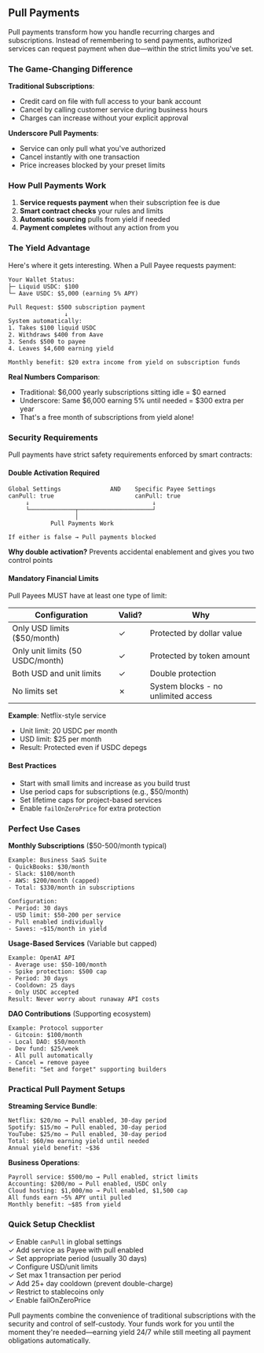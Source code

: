 ## Pull Payments

Pull payments transform how you handle recurring charges and subscriptions. Instead of remembering to send payments, authorized services can request payment when due—within the strict limits you've set.

### The Game-Changing Difference

**Traditional Subscriptions**: 
- Credit card on file with full access to your bank account
- Cancel by calling customer service during business hours
- Charges can increase without your explicit approval

**Underscore Pull Payments**: 
- Service can only pull what you've authorized
- Cancel instantly with one transaction
- Price increases blocked by your preset limits

### How Pull Payments Work

1. **Service requests payment** when their subscription fee is due
2. **Smart contract checks** your rules and limits
3. **Automatic sourcing** pulls from yield if needed
4. **Payment completes** without any action from you

### The Yield Advantage

Here's where it gets interesting. When a Pull Payee requests payment:

```
Your Wallet Status:
├─ Liquid USDC: $100
└─ Aave USDC: $5,000 (earning 5% APY)

Pull Request: $500 subscription payment
                ↓
System automatically:
1. Takes $100 liquid USDC
2. Withdraws $400 from Aave
3. Sends $500 to payee
4. Leaves $4,600 earning yield

Monthly benefit: $20 extra income from yield on subscription funds
```

**Real Numbers Comparison**:
- Traditional: $6,000 yearly subscriptions sitting idle = $0 earned
- Underscore: Same $6,000 earning 5% until needed = $300 extra per year
- That's a free month of subscriptions from yield alone!

### Security Requirements

Pull payments have strict safety requirements enforced by smart contracts:

#### Double Activation Required
```
Global Settings              AND    Specific Payee Settings
canPull: true                       canPull: true
     ↓                                   ↓
     └─────────────┬─────────────────────┘
                   │
            Pull Payments Work

If either is false → Pull payments blocked
```

**Why double activation?** Prevents accidental enablement and gives you two control points

#### Mandatory Financial Limits
Pull Payees MUST have at least one type of limit:

| Configuration | Valid? | Why |
|---------------|---------|-----|
| Only USD limits ($50/month) | ✓ | Protected by dollar value |
| Only unit limits (50 USDC/month) | ✓ | Protected by token amount |
| Both USD and unit limits | ✓ | Double protection |
| No limits set | ✗ | System blocks - no unlimited access |

**Example**: Netflix-style service
- Unit limit: 20 USDC per month
- USD limit: $25 per month  
- Result: Protected even if USDC depegs

#### Best Practices
* Start with small limits and increase as you build trust
* Use period caps for subscriptions (e.g., $50/month)
* Set lifetime caps for project-based services
* Enable `failOnZeroPrice` for extra protection

### Perfect Use Cases

**Monthly Subscriptions** ($50-500/month typical)
```
Example: Business SaaS Suite
- QuickBooks: $30/month
- Slack: $100/month  
- AWS: $200/month (capped)
- Total: $330/month in subscriptions

Configuration:
- Period: 30 days
- USD limit: $50-200 per service
- Pull enabled individually
- Saves: ~$15/month in yield
```

**Usage-Based Services** (Variable but capped)
```
Example: OpenAI API
- Average use: $50-100/month
- Spike protection: $500 cap
- Period: 30 days
- Cooldown: 25 days
- Only USDC accepted
Result: Never worry about runaway API costs
```

**DAO Contributions** (Supporting ecosystem)
```
Example: Protocol supporter
- Gitcoin: $100/month
- Local DAO: $50/month
- Dev fund: $25/week
- All pull automatically
- Cancel = remove payee
Benefit: "Set and forget" supporting builders
```

### Practical Pull Payment Setups

**Streaming Service Bundle**:
```
Netflix: $20/mo → Pull enabled, 30-day period
Spotify: $15/mo → Pull enabled, 30-day period  
YouTube: $25/mo → Pull enabled, 30-day period
Total: $60/mo earning yield until needed
Annual yield benefit: ~$36
```

**Business Operations**:
```
Payroll service: $500/mo → Pull enabled, strict limits
Accounting: $200/mo → Pull enabled, USDC only
Cloud hosting: $1,000/mo → Pull enabled, $1,500 cap
All funds earn ~5% APY until pulled
Monthly benefit: ~$85 from yield
```

### Quick Setup Checklist

✓ Enable `canPull` in global settings  
✓ Add service as Payee with pull enabled  
✓ Set appropriate period (usually 30 days)  
✓ Configure USD/unit limits  
✓ Set max 1 transaction per period  
✓ Add 25+ day cooldown (prevent double-charge)  
✓ Restrict to stablecoins only  
✓ Enable failOnZeroPrice  

Pull payments combine the convenience of traditional subscriptions with the security and control of self-custody. Your funds work for you until the moment they're needed—earning yield 24/7 while still meeting all payment obligations automatically.